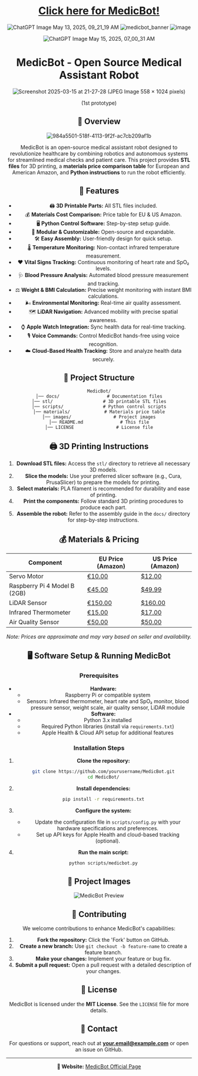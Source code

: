 <div align="center">
  
# [Click here for MedicBot!](https://medicbot002.netlify.app/)
![ChatGPT Image May 13, 2025, 09_21_19 AM](https://github.com/user-attachments/assets/e5c49120-97be-4410-957a-945483bcc4a5)
![medicbot_banner](https://github.com/user-attachments/assets/ad0f387b-f6d6-43b2-a8dd-782bff8659fc)
![image](https://github.com/user-attachments/assets/69f98a7e-22a7-4d74-add5-6161b1f73f1e)


![ChatGPT Image May 15, 2025, 07_00_31 AM](https://github.com/user-attachments/assets/f2614c87-89a0-4ece-9ca0-e059609c59c4)





# MedicBot - Open Source Medical Assistant Robot

![Screenshot 2025-03-15 at 21-27-28 (JPEG Image 558 × 1024 pixels)](https://github.com/user-attachments/assets/2ac57d00-37ac-4e56-bc0d-133dbcd5ecfd)

(1st prototype)

## 🚀 Overview


![984a5501-518f-4113-9f2f-ac7cb209af1b](https://github.com/user-attachments/assets/0f49d96a-a1eb-40b5-89e5-ffdccee2bef9)

MedicBot is an open-source medical assistant robot designed to revolutionize healthcare by combining robotics and autonomous systems for streamlined medical checks and patient care. This project provides **STL files** for 3D printing, a **materials price comparison table** for European and American Amazon, and **Python instructions** to run the robot efficiently.

## 📌 Features

- 🖨️ **3D Printable Parts:** All STL files included.
- 💰 **Materials Cost Comparison:** Price table for EU & US Amazon.
- 🖥️ **Python Control Software:** Step-by-step setup guide.
- 🔌 **Modular & Customizable:** Open-source and expandable.
- 🛠️ **Easy Assembly:** User-friendly design for quick setup.
- 🌡️ **Temperature Monitoring:** Non-contact infrared temperature measurement.
- ❤️ **Vital Signs Tracking:** Continuous monitoring of heart rate and SpO₂ levels.
- 🩺 **Blood Pressure Analysis:** Automated blood pressure measurement and tracking.
- ⚖️ **Weight & BMI Calculation:** Precise weight monitoring with instant BMI calculations.
- 🌬️ **Environmental Monitoring:** Real-time air quality assessment.
- 🗺️ **LiDAR Navigation:** Advanced mobility with precise spatial awareness.
- ⌚ **Apple Watch Integration:** Sync health data for real-time tracking.
- 🎙️ **Voice Commands:** Control MedicBot hands-free using voice recognition.
- ☁️ **Cloud-Based Health Tracking:** Store and analyze health data securely.

## 📂 Project Structure

```
MedicBot/
│── docs/                  # Documentation files
│── stl/                   # 3D printable STL files
│── scripts/               # Python control scripts
│── materials/             # Materials price table
│── images/                # Project images
│── README.md              # This file
│── LICENSE                # License file
```

## 🖨️ 3D Printing Instructions

1. **Download STL files:** Access the `stl/` directory to retrieve all necessary 3D models.
2. **Slice the models:** Use your preferred slicer software (e.g., Cura, PrusaSlicer) to prepare the models for printing.
3. **Select materials:** PLA filament is recommended for durability and ease of printing.
4. **Print the components:** Follow standard 3D printing procedures to produce each part.
5. **Assemble the robot:** Refer to the assembly guide in the `docs/` directory for step-by-step instructions.

## 💰 Materials & Pricing


| Component             | EU Price (Amazon) | US Price (Amazon) |
|-----------------------|-------------------|-------------------|
| Servo Motor           | [€10.00](https://www.amazon.de/dp/B07K8SQM6T) | [$12.00](https://www.amazon.com/dp/B07K8SQM6T) |
| Raspberry Pi 4 Model B (2GB) | [€45.00](https://www.amazon.de/dp/B09TTNPB4J) | [$49.99](https://www.amazon.com/dp/B09TTNPB4J) |
| LiDAR Sensor          | [€150.00](https://www.amazon.de/dp/B0CP6XDCWS) | [$160.00](https://www.amazon.com/dp/B0CP6XDCWS) |
| Infrared Thermometer  | [€15.00](https://www.amazon.de/dp/B089T5Y59H) | [$17.00](https://www.amazon.com/dp/B089T5Y59H) |
| Air Quality Sensor    | [€50.00](https://www.amazon.de/dp/B08X2V5K28) | [$50.00](https://www.amazon.com/dp/B08X2V5K28) |

*Note: Prices are approximate and may vary based on seller and availability.*

## 🖥️ Software Setup & Running MedicBot

### Prerequisites

- **Hardware:**
  - Raspberry Pi or compatible system
  - Sensors: Infrared thermometer, heart rate and SpO₂ monitor, blood pressure sensor, weight scale, air quality sensor, LiDAR module
- **Software:**
  - Python 3.x installed
  - Required Python libraries (install via `requirements.txt`)
  - Apple Health & Cloud API setup for additional features

### Installation Steps

1. **Clone the repository:**
   ```bash
   git clone https://github.com/yourusername/MedicBot.git
   cd MedicBot/
   ```

2. **Install dependencies:**
   ```bash
   pip install -r requirements.txt
   ```

3. **Configure the system:**
   - Update the configuration file in `scripts/config.py` with your hardware specifications and preferences.
   - Set up API keys for Apple Health and cloud-based tracking (optional).

4. **Run the main script:**
   ```bash
   python scripts/medicbot.py
   ```

## 📸 Project Images

![MedicBot Preview](https://medicbot002.netlify.app/assets/preview.png)

## 🤝 Contributing

We welcome contributions to enhance MedicBot's capabilities:

1. **Fork the repository:** Click the 'Fork' button on GitHub.
2. **Create a new branch:** Use `git checkout -b feature-name` to create a feature branch.
3. **Make your changes:** Implement your feature or bug fix.
4. **Submit a pull request:** Open a pull request with a detailed description of your changes.

## 📝 License

MedicBot is licensed under the **MIT License**. See the `LICENSE` file for more details.

## 📧 Contact

For questions or support, reach out at **your.email@example.com** or open an issue on GitHub.

---

**🔗 Website:** [MedicBot Official Page](https://medicbot002.netlify.app/)

